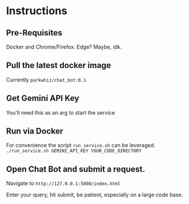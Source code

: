 # Instructions

## Pre-Requisites
Docker and Chrome/Firefox.  Edge? Maybe, idk.

## Pull the latest docker image
Currently `parkwhiz/chat_bot:0.1`

## Get Gemini API Key
You'll need this as an arg to start the service

## Run via Docker
For convenience the script `run_service.sh` can be leveraged.
```./run_service.sh GEMINI_API_KEY YOUR_CODE_DIRECTORY```

## Open Chat Bot and submit a request.
Navigate to `http://127.0.0.1:5000/index.html`

Enter your query, hit submit, be patient, especially on a large code base.
